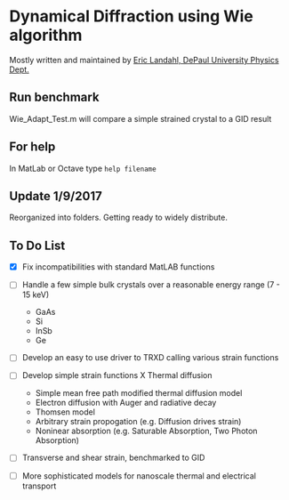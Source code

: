 # Dynamical Diffraction using Wie algorithm

Mostly written and maintained by [Eric Landahl, DePaul University Physics Dept.](https://sites.google.com/site/elandahl/)

## Run benchmark
Wie_Adapt_Test.m will compare a simple strained crystal to a GID result

## For help
In MatLab or Octave type `help filename`

## Update 1/9/2017
Reorganized into folders.
Getting ready to widely distribute.

## To Do List
- [x] Fix incompatibilities with standard MatLAB functions
- [ ] Handle a few simple bulk crystals over a reasonable energy range (7 - 15 keV)
  * GaAs
  * Si
  * InSb
  * Ge
- [ ]  Develop an easy to use driver to TRXD calling various strain functions
- [ ] Develop simple strain functions
  X Thermal diffusion
  * Simple mean free path modified thermal diffusion model
  * Electron diffusion with Auger and radiative decay
  * Thomsen model
  * Arbitrary strain propogation (e.g. Diffusion drives strain)
  * Noninear absorption (e.g. Saturable Absorption, Two Photon Absorption)
- [ ] Transverse and shear strain, benchmarked to GID
- [ ] More sophisticated models for nanoscale thermal and electrical transport


